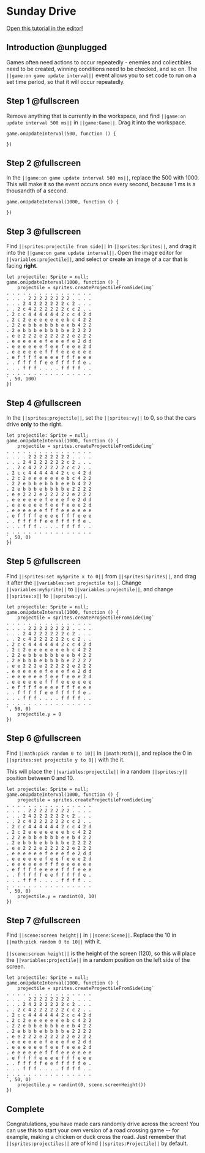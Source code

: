 # Sunday Drive

[Open this tutorial in the editor!](/#tutorial:/concepts/sunday-drive)

## Introduction @unplugged

Games often need actions to occur repeatedly - enemies and collectibles need to be created, winning conditions need to be checked, and so on. The ``||game:on game update interval||`` event allows you to set code to run on a set time period, so that it will occur repeatedly.

## Step 1 @fullscreen

Remove anything that is currently in the workspace, and find ``||game:on update interval 500 ms||`` in ``||game:Game||``. Drag it into the workspace.

```blocks
game.onUpdateInterval(500, function () {

})
```

## Step 2 @fullscreen

In the ``||game:on game update interval 500 ms||``, replace the 500 with 1000. This will make it so the event occurs once every second, because 1 ms is a thousandth of a second.

```blocks
game.onUpdateInterval(1000, function () {

})
```

## Step 3 @fullscreen

Find ``||sprites:projectile from side||`` in ``||sprites:Sprites||``, and drag it into the ``||game:on game update interval||``. Open the image editor for ``||variables:projectile||``, and select or create an image of a car that is facing **right**.

```blocks
let projectile: Sprite = null;
game.onUpdateInterval(1000, function () {
    projectile = sprites.createProjectileFromSide(img`
. . . . . . . . . . . . . . . .
. . . . 2 2 2 2 2 2 2 2 . . . .
. . . 2 4 2 2 2 2 2 2 c 2 . . .
. . 2 c 4 2 2 2 2 2 2 c c 2 . .
. 2 c c 4 4 4 4 4 4 2 c c 4 2 d
. 2 c 2 e e e e e e e b c 4 2 2
. 2 2 e b b e b b b e e b 4 2 2
. 2 e b b b e b b b b e 2 2 2 2
. e e 2 2 2 e 2 2 2 2 2 e 2 2 2
. e e e e e e f e e e f e 2 d d
. e e e e e e f e e f e e e 2 d
. e e e e e e f f f e e e e e e
. e f f f f e e e e f f f e e e
. . f f f f f e e f f f f f e .
. . . f f f . . . . f f f f . .
. . . . . . . . . . . . . . . .
`, 50, 100)
})
```

## Step 4 @fullscreen

In the ``||sprites:projectile||``, set the ``||sprites:vy||`` to 0, so that the cars drive **only** to the right.

```blocks
let projectile: Sprite = null;
game.onUpdateInterval(1000, function () {
    projectile = sprites.createProjectileFromSide(img`
. . . . . . . . . . . . . . . .
. . . . 2 2 2 2 2 2 2 2 . . . .
. . . 2 4 2 2 2 2 2 2 c 2 . . .
. . 2 c 4 2 2 2 2 2 2 c c 2 . .
. 2 c c 4 4 4 4 4 4 2 c c 4 2 d
. 2 c 2 e e e e e e e b c 4 2 2
. 2 2 e b b e b b b e e b 4 2 2
. 2 e b b b e b b b b e 2 2 2 2
. e e 2 2 2 e 2 2 2 2 2 e 2 2 2
. e e e e e e f e e e f e 2 d d
. e e e e e e f e e f e e e 2 d
. e e e e e e f f f e e e e e e
. e f f f f e e e e f f f e e e
. . f f f f f e e f f f f f e .
. . . f f f . . . . f f f f . .
. . . . . . . . . . . . . . . .
`, 50, 0)
})
```

## Step 5 @fullscreen

Find ``||sprites:set mySprite x to 0||`` from ``||sprites:Sprites||``, and drag it after the ``||variables:set projectile to||``. Change ``||variables:mySprite||`` to ``||variables:projectile||``, and change ``||sprites:x||`` to ``||sprites:y||``.

```blocks
let projectile: Sprite = null;
game.onUpdateInterval(1000, function () {
    projectile = sprites.createProjectileFromSide(img`
. . . . . . . . . . . . . . . .
. . . . 2 2 2 2 2 2 2 2 . . . .
. . . 2 4 2 2 2 2 2 2 c 2 . . .
. . 2 c 4 2 2 2 2 2 2 c c 2 . .
. 2 c c 4 4 4 4 4 4 2 c c 4 2 d
. 2 c 2 e e e e e e e b c 4 2 2
. 2 2 e b b e b b b e e b 4 2 2
. 2 e b b b e b b b b e 2 2 2 2
. e e 2 2 2 e 2 2 2 2 2 e 2 2 2
. e e e e e e f e e e f e 2 d d
. e e e e e e f e e f e e e 2 d
. e e e e e e f f f e e e e e e
. e f f f f e e e e f f f e e e
. . f f f f f e e f f f f f e .
. . . f f f . . . . f f f f . .
. . . . . . . . . . . . . . . .
`, 50, 0)
    projectile.y = 0
})
```

## Step 6 @fullscreen

Find ``||math:pick random 0 to 10||`` in ``||math:Math||``, and replace the 0 in ``||sprites:set projectile y to 0||`` with the it.

This will place the ``||variables:projectile||`` in a random ``||sprites:y||`` position between 0 and 10.

```blocks
let projectile: Sprite = null;
game.onUpdateInterval(1000, function () {
    projectile = sprites.createProjectileFromSide(img`
. . . . . . . . . . . . . . . .
. . . . 2 2 2 2 2 2 2 2 . . . .
. . . 2 4 2 2 2 2 2 2 c 2 . . .
. . 2 c 4 2 2 2 2 2 2 c c 2 . .
. 2 c c 4 4 4 4 4 4 2 c c 4 2 d
. 2 c 2 e e e e e e e b c 4 2 2
. 2 2 e b b e b b b e e b 4 2 2
. 2 e b b b e b b b b e 2 2 2 2
. e e 2 2 2 e 2 2 2 2 2 e 2 2 2
. e e e e e e f e e e f e 2 d d
. e e e e e e f e e f e e e 2 d
. e e e e e e f f f e e e e e e
. e f f f f e e e e f f f e e e
. . f f f f f e e f f f f f e .
. . . f f f . . . . f f f f . .
. . . . . . . . . . . . . . . .
`, 50, 0)
    projectile.y = randint(0, 10)
})
```

## Step 7 @fullscreen

Find ``||scene:screen height||`` in ``||scene:Scene||``. Replace the 10 in ``||math:pick random 0 to 10||`` with it.

``||scene:screen height||`` is the height of the screen (120), so this will place the ``||variables:projectile||`` in a random position on the left side of the screen.

```blocks
let projectile: Sprite = null;
game.onUpdateInterval(1000, function () {
    projectile = sprites.createProjectileFromSide(img`
. . . . . . . . . . . . . . . .
. . . . 2 2 2 2 2 2 2 2 . . . .
. . . 2 4 2 2 2 2 2 2 c 2 . . .
. . 2 c 4 2 2 2 2 2 2 c c 2 . .
. 2 c c 4 4 4 4 4 4 2 c c 4 2 d
. 2 c 2 e e e e e e e b c 4 2 2
. 2 2 e b b e b b b e e b 4 2 2
. 2 e b b b e b b b b e 2 2 2 2
. e e 2 2 2 e 2 2 2 2 2 e 2 2 2
. e e e e e e f e e e f e 2 d d
. e e e e e e f e e f e e e 2 d
. e e e e e e f f f e e e e e e
. e f f f f e e e e f f f e e e
. . f f f f f e e f f f f f e .
. . . f f f . . . . f f f f . .
. . . . . . . . . . . . . . . .
`, 50, 0)
    projectile.y = randint(0, scene.screenHeight())
})
```

## Complete

Congratulations, you have made cars randomly drive across the screen! You can use this to start your own version of a road crossing game -- for example, making a chicken or duck cross the road. Just remember that ``||sprites:projectiles||`` are of kind ``||sprites:Projectile||`` by default.